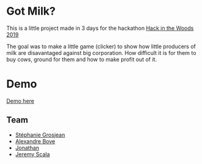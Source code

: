 # Got Milk?

This is a little project made in 3 days for the hackathon [Hack in the Woods 2019](http://www.hackinthewoods.be/)

The goal was to make a little game (clicker) to show how little producers of milk are disavantaged against big corporation. How difficult it is for them to buy cows, ground for them and how to make profit out of it.

# Demo

[Demo here](https://scalajeremy.github.io/got-milk/)

## Team
* [Stéphanie Grosjean](https://github.com/grosjeanstephanie)
* [Alexandre Bove](https://github.com/bovealexandre)
* [Jonathan](https://github.com/Laodeus)
* [Jeremy Scala](https://github.com/scalajeremy)
